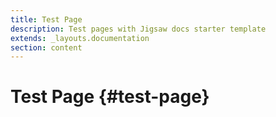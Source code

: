 ```yaml
---
title: Test Page
description: Test pages with Jigsaw docs starter template
extends: _layouts.documentation
section: content
---
```


# Test Page {#test-page}